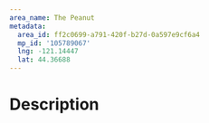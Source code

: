 ```yaml
---
area_name: The Peanut
metadata:
  area_id: ff2c0699-a791-420f-b27d-0a597e9cf6a4
  mp_id: '105789067'
  lng: -121.14447
  lat: 44.36688
---
```

# Description
